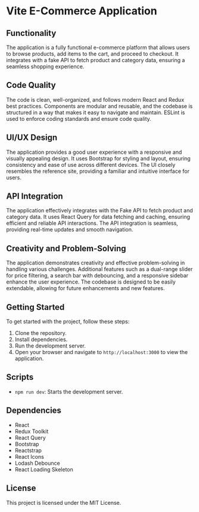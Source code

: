 # Vite E-Commerce Application

## Functionality

The application is a fully functional e-commerce platform that allows users to browse products, add items to the cart, and proceed to checkout. It integrates with a fake API to fetch product and category data, ensuring a seamless shopping experience.

## Code Quality

The code is clean, well-organized, and follows modern React and Redux best practices. Components are modular and reusable, and the codebase is structured in a way that makes it easy to navigate and maintain. ESLint is used to enforce coding standards and ensure code quality.

## UI/UX Design

The application provides a good user experience with a responsive and visually appealing design. It uses Bootstrap for styling and layout, ensuring consistency and ease of use across different devices. The UI closely resembles the reference site, providing a familiar and intuitive interface for users.

## API Integration

The application effectively integrates with the Fake API to fetch product and category data. It uses React Query for data fetching and caching, ensuring efficient and reliable API interactions. The API integration is seamless, providing real-time updates and smooth navigation.

## Creativity and Problem-Solving

The application demonstrates creativity and effective problem-solving in handling various challenges. Additional features such as a dual-range slider for price filtering, a search bar with debouncing, and a responsive sidebar enhance the user experience. The codebase is designed to be easily extendable, allowing for future enhancements and new features.

## Getting Started

To get started with the project, follow these steps:

1. Clone the repository.
2. Install dependencies.
3. Run the development server.
4. Open your browser and navigate to `http://localhost:3000` to view the application.

## Scripts

- `npm run dev`: Starts the development server.

## Dependencies

- React
- Redux Toolkit
- React Query
- Bootstrap
- Reactstrap
- React Icons
- Lodash Debounce
- React Loading Skeleton

## License

This project is licensed under the MIT License.
